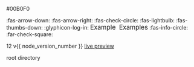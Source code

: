 <variable name="markbind_blue">#00B0F0</variable>

<variable name="icon_arrow_down">:fas-arrow-down:</variable>
<variable name="icon_arrow_right">:fas-arrow-right:</variable>
<variable name="icon_check_blue"><span style="color: {{ markbind_blue }}">:fas-check-circle:</span></variable>
<variable name="icon_bulb_blue"><span style="color: {{ markbind_blue }}">:fas-lightbulb:</span></variable>
<variable name="icon_dislike">:fas-thumbs-down:</variable>
<variable id="icon_embedding"><md>:glyphicon-log-in:</md></variable>
<variable name="icon_example"><big><span class='badge badge-pill badge-secondary' style="padding-bottom: 4px; margin-right: 5px;">Example</span></big></variable>
<variable name="icon_examples"><big><span class='badge badge-pill badge-secondary' style="padding-bottom: 4px;">Examples</span></big></variable>
<variable name="icon_info">:fas-info-circle:</variable>
<variable name="icon_ticked">:far-check-square:</variable>

<variable name="node_version_number">12</variable>
<variable name="node_version"><tooltip content="MarkBind aims to support up to the last maintenance lts release as outlined [here](https://nodejs.org/en/about/releases/)">v{{ node_version_number }}</tooltip></variable>
<variable name="link_live_preview">[live preview](glossary.html#live-preview)</variable>

<variable name="tooltip_root_directory"><tooltip content="The directory that contains all the project files. It is also the directory in which the `site.json` configuration file is located.">root directory</tooltip></variable>

